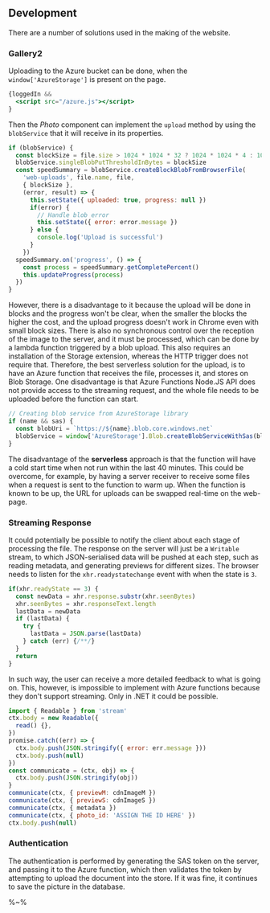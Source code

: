 ## Development

There are a number of solutions used in the making of the website.

### Gallery2

Uploading to the Azure bucket can be done, when the `window['AzureStorage']` is present on the page.

```jsx
{loggedIn &&
  <script src="/azure.js"></script>
}
```

Then the _Photo_ component can implement the `upload` method by using the `blobService` that it will receive in its properties.

```js
if (blobService) {
  const blockSize = file.size > 1024 * 1024 * 32 ? 1024 * 1024 * 4 : 1024 * 512
  blobService.singleBlobPutThresholdInBytes = blockSize
  const speedSummary = blobService.createBlockBlobFromBrowserFile(
    'web-uploads', file.name, file,
    { blockSize },
    (error, result) => {
      this.setState({ uploaded: true, progress: null })
      if(error) {
        // Handle blob error
        this.setState({ error: error.message })
      } else {
        console.log('Upload is successful')
      }
    })
  speedSummary.on('progress', () => {
    const process = speedSummary.getCompletePercent()
    this.updateProgress(process)
  })
}
```

However, there is a disadvantage to it because the upload will be done in blocks and the progress won't be clear, when the smaller the blocks the higher the cost, and the upload progress doesn't work in Chrome even with small block sizes. There is also no synchronous control over the reception of the image to the server, and it must be processed, which can be done by a lambda function triggered by a blob upload. This also requires an installation of the Storage extension, whereas the HTTP trigger does not require that. Therefore, the best serverless solution for the upload, is to have an Azure function that receives the file, processes it, and stores on Blob Storage. One disadvantage is that Azure Functions Node.JS API does not provide access to the streaming request, and the whole file needs to be uploaded before the function can start.

```js
// Creating blob service from AzureStorage library
if (name && sas) {
  const blobUri = `https://${name}.blob.core.windows.net`
  blobService = window['AzureStorage'].Blob.createBlobServiceWithSas(blobUri, sas)
}
```

The disadvantage of the **serverless** approach is that the function will have a cold start time when not run within the last 40 minutes. This could be overcome, for example, by having a server receiver to receive some files when a request is sent to the function to warm up. When the function is known to be up, the URL for uploads can be swapped real-time on the web-page.

### Streaming Response

It could potentially be possible to notify the client about each stage of processing the file. The response on the server will just be a `Writable` stream, to which JSON-serialised data will be pushed at each step, such as reading metadata, and generating previews for different sizes. The browser needs to listen for the `xhr.readystatechange` event with when the state is `3`.

```js
if(xhr.readyState == 3) {
  const newData = xhr.response.substr(xhr.seenBytes)
  xhr.seenBytes = xhr.responseText.length
  lastData = newData
  if (lastData) {
    try {
      lastData = JSON.parse(lastData)
    } catch (err) {/**/}
  }
  return
}
```

In such way, the user can receive a more detailed feedback to what is going on. This, however, is impossible to implement with Azure functions because they don't support streaming. Only in .NET it could be possible.

```js
import { Readable } from 'stream'
ctx.body = new Readable({
  read() {},
})
promise.catch((err) => {
  ctx.body.push(JSON.stringify({ error: err.message }))
  ctx.body.push(null)
})
const communicate = (ctx, obj) => {
  ctx.body.push(JSON.stringify(obj))
}
communicate(ctx, { previewM: cdnImageM })
communicate(ctx, { previewS: cdnImageS })
communicate(ctx, { metadata })
communicate(ctx, { photo_id: 'ASSIGN THE ID HERE' })
ctx.body.push(null)
```

### Authentication

The authentication is performed by generating the SAS token on the server, and passing it to the Azure function, which then validates the token by attempting to upload the document into the store. If it was fine, it continues to save the picture in the database.

%~%